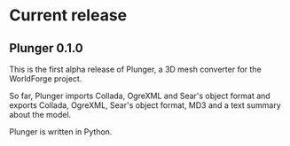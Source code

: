 # Current release #

## Plunger 0.1.0 ##

This is the first alpha release of Plunger, a 3D mesh converter for the WorldForge project.

So far, Plunger imports Collada, OgreXML and Sear's object format and exports Collada, OgreXML, Sear's object format, MD3 and a text summary about the model.

Plunger is written in Python.